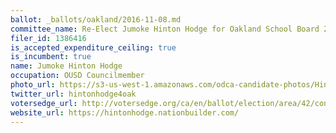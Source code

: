```yaml
---
ballot: _ballots/oakland/2016-11-08.md
committee_name: Re-Elect Jumoke Hinton Hodge for Oakland School Board 2016
filer_id: 1386416
is_accepted_expenditure_ceiling: true
is_incumbent: true
name: Jumoke Hinton Hodge
occupation: OUSD Councilmember
photo_url: https://s3-us-west-1.amazonaws.com/odca-candidate-photos/Hinton-Hodge.png
twitter_url: hintonhodge4oak
votersedge_url: http://votersedge.org/ca/en/ballot/election/area/42/contests/contest/13217/candidate/130695?&county=Alameda%20County&election_authority_id=1
website_url: https://hintonhodge.nationbuilder.com/
---
```


